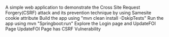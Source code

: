 A simple web application to demonstrate the Cross Site Request Forgery(CSRF) attack and its prevention technique by using Samesite cookie attribute
Build the app using "mvn clean install -DskipTests"
Run the app using mvn "Springboot:run"
Explore the Login page and UpdateFOI Page
UpdateFOI Page has CSRF Vulnerability
